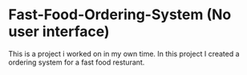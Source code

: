# Fast-Food-Ordering-System (No user interface)

This is a project i worked on in my own time. In this project I created a ordering system for a fast food resturant.
